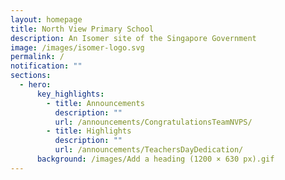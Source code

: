```yaml
---
layout: homepage
title: North View Primary School
description: An Isomer site of the Singapore Government
image: /images/isomer-logo.svg
permalink: /
notification: ""
sections:
  - hero:
      key_highlights:
        - title: Announcements
          description: ""
          url: /announcements/CongratulationsTeamNVPS/
        - title: Highlights
          description: ""
          url: /announcements/TeachersDayDedication/
      background: /images/Add a heading (1200 × 630 px).gif
---
```

